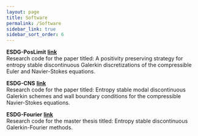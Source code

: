 ```yaml
---
layout: page
title: Software
permalink: /Software
sidebar_link: true
sidebar_sort_order: 6 
---
```


**ESDG-PosLimit** [**link**](https://github.com/yiminllin/ESDG-PosLimit)  
Research code for the paper titled: A positivity preserving strategy for entropy stable discontinuous Galerkin discretizations of the compressible Euler and Navier-Stokes equations.

**ESDG-CNS** [**link**](https://github.com/yiminllin/ESDG-CNS)  
Research code for the paper titled: Entropy stable modal discontinuous Galerkin schemes and wall boundary conditions for the compressible
Navier-Stokes equations.

**ESDG-Fourier** [**link**](https://github.com/yiminllin/ESDG-Fourier)  
Research code for the master thesis titled: Entropy stable discontinuous Galerkin-Fourier methods.

